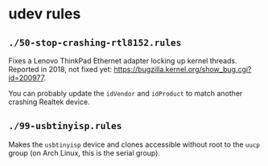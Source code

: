 # udev rules

## `./50-stop-crashing-rtl8152.rules`

Fixes a Lenovo ThinkPad Ethernet adapter locking up kernel threads. Reported in
2018, not fixed yet: https://bugzilla.kernel.org/show_bug.cgi?id=200977.

You can probably update the `idVendor` and `idProduct` to match another
crashing Realtek device.

## `./99-usbtinyisp.rules`

Makes the `usbtinyisp` device and clones accessible without root to the `uucp`
group (on Arch Linux, this is the serial group).

